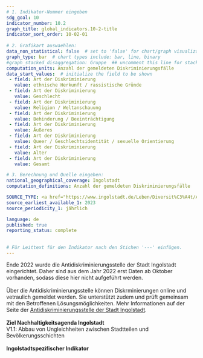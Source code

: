 ```yaml
---
# 1. Indikator-Nummer eingeben 
sdg_goal: 10 
indicator_number: 10.2
graph_title: global_indicators.10-2-title
indicator_sort_order: 10-02-01
 
# 2. Grafikart auswaehlen: 
data_non_statistical: false  # set to 'false' for chart/graph visualization 
graph_type: bar  # chart types include: bar, line, binary 
#graph_stacked_disaggregation: Gruppe  ## uncomment this line for stacked bars. eplace 'Geschlecht' with the field of aggregation. 
computation_units: Anzahl der gemeldeten Diskriminierungsfälle 
data_start_values:  # initialize the field to be shown  
 - field: Art der Diskriminierung 
   value: ethnische Herkunft / rassistische Gründe 
 - field: Art der Diskriminierung 
   value: Geschlecht
 - field: Art der Diskriminierung 
   value: Religion / Weltanschauung 
 - field: Art der Diskriminierung 
   value: Behinderung / Beeinträchtigung
 - field: Art der Diskriminierung 
   value: Äußeres 
 - field: Art der Diskriminierung 
   value: Queer / Geschlechtsidentität / sexuelle Orientierung
 - field: Art der Diskriminierung 
   value: Alter 
 - field: Art der Diskriminierung 
   value: Gesamt   

# 3. Berechnung und Quelle eingeben: 
national_geographical_coverage: Ingolstadt 
computation_definitions: Anzahl der gemeldeten Diskriminierungsfälle

SOURCE_TYPE: <a href="https://www.ingolstadt.de/Leben/Diversit%C3%A4t/Antidiskriminierungsstelle/">Antidiskriminierungsstelle der Stadt Ingolstadt</a>  # data source  
source_earliest_available_1: 2023
source_periodicity_1: jährlich

language: de   
published: true 
reporting_status: complete
 
 
# Für Leittext für den Indikator nach den Stichen '---' einfügen. 
---
```

Ende 2022 wurde die Antidiskriminierungsstelle der Stadt Ingolstadt eingerichtet. Daher sind aus dem Jahr 2022 erst Daten ab Oktober vorhanden, sodass diese hier nicht aufgeführt werden.<br>
<br>
Über die Antidiskriminierungsstelle können Diskrminierungen online und vetraulich gemeldet werden. Sie unterstützt zudem und prüft gemeinsam mit den Betroffenen Lösungsmöglichkeiten. Mehr Informationen auf der Seite der <a href="https://www.ingolstadt.de/Leben/Diversit%C3%A4t/Antidiskriminierungsstelle/">Antidiskriminierungsstelle der Stadt Ingolstadt</a>.<br>
<br>
<b>Ziel Nachhaltigkeitsagenda Ingolstadt</b><br>
V1.1: Abbau von Ungleichheiten zwischen Stadtteilen und Bevölkerungsschichten<br>
<br>
<b>Ingolstadtspezifischer Indikator</b>
